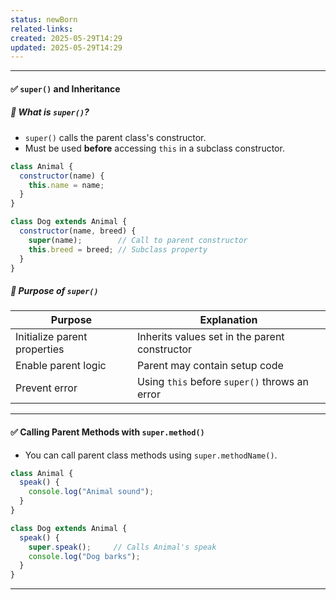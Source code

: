 ```yaml
---
status: newBorn
related-links: 
created: 2025-05-29T14:29
updated: 2025-05-29T14:29
---
```

---

#### ✅ `super()` and Inheritance

##### 🔹 What is `super()`?

- `super()` calls the parent class's constructor.
- Must be used **before** accessing `this` in a subclass constructor.

```js
class Animal {
  constructor(name) {
    this.name = name;
  }
}

class Dog extends Animal {
  constructor(name, breed) {
    super(name);        // Call to parent constructor
    this.breed = breed; // Subclass property
  }
}
```

##### 🔹 Purpose of `super()`

| Purpose                      | Explanation                                   |
| ---------------------------- | --------------------------------------------- |
| Initialize parent properties | Inherits values set in the parent constructor |
| Enable parent logic          | Parent may contain setup code                 |
| Prevent error                | Using `this` before `super()` throws an error |

---

#### ✅ Calling Parent Methods with `super.method()`

- You can call parent class methods using `super.methodName()`.

```js
class Animal {
  speak() {
    console.log("Animal sound");
  }
}

class Dog extends Animal {
  speak() {
    super.speak();     // Calls Animal's speak
    console.log("Dog barks");
  }
}
```

---


